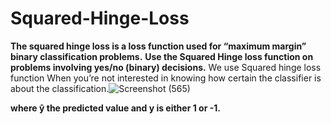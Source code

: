 # Squared-Hinge-Loss


**The squared hinge loss is a loss function used for “maximum margin” binary classification problems.**
**Use the Squared Hinge loss function on problems involving yes/no (binary) decisions.**  We use Squared hinge loss function When you’re not interested in knowing how certain the classifier is about the classification.![Screenshot (565)](https://user-images.githubusercontent.com/105232110/171453654-c89a44d3-ca16-4e13-879d-547c09e3e6d6.png)

**where ŷ the predicted value and y is either 1 or -1.**
